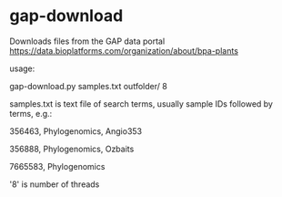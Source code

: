 # gap-download
Downloads files from the GAP data portal https://data.bioplatforms.com/organization/about/bpa-plants

usage:

gap-download.py samples.txt outfolder/ 8

samples.txt is text file of search terms, usually sample IDs followed by terms, e.g.:


356463, Phylogenomics, Angio353

356888, Phylogenomics, Ozbaits

7665583, Phylogenomics


'8' is number of threads

